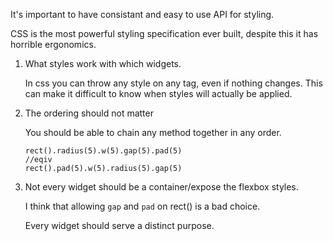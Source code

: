 It's important to have consistant and easy to use API for styling.

CSS is the most powerful styling specification ever built, despite this it has horrible ergonomics.

1. What styles work with which widgets.

   In css you can throw any style on any tag, even if nothing changes.
   This can make it difficult to know when styles will actually be applied.

2. The ordering should not matter

   You should be able to chain any method together in any order.

   ```
   rect().radius(5).w(5).gap(5).pad(5)
   //eqiv
   rect().pad(5).w(5).radius(5).gap(5)
   ```

3. Not every widget should be a container/expose the flexbox styles.

   I think that allowing `gap` and `pad` on rect() is a bad choice.

   Every widget should serve a distinct purpose.
